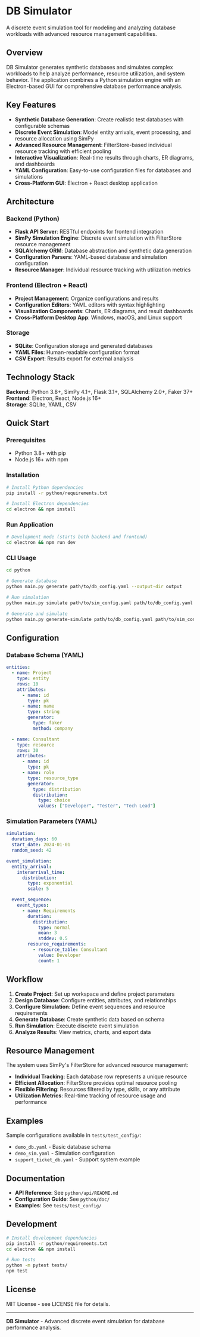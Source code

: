 # DB Simulator

A discrete event simulation tool for modeling and analyzing database workloads with advanced resource management capabilities.

## Overview

DB Simulator generates synthetic databases and simulates complex workloads to help analyze performance, resource utilization, and system behavior. The application combines a Python simulation engine with an Electron-based GUI for comprehensive database performance analysis.

## Key Features

- **Synthetic Database Generation**: Create realistic test databases with configurable schemas
- **Discrete Event Simulation**: Model entity arrivals, event processing, and resource allocation using SimPy
- **Advanced Resource Management**: FilterStore-based individual resource tracking with efficient pooling
- **Interactive Visualization**: Real-time results through charts, ER diagrams, and dashboards
- **YAML Configuration**: Easy-to-use configuration files for databases and simulations
- **Cross-Platform GUI**: Electron + React desktop application

## Architecture

### Backend (Python)
- **Flask API Server**: RESTful endpoints for frontend integration
- **SimPy Simulation Engine**: Discrete event simulation with FilterStore resource management
- **SQLAlchemy ORM**: Database abstraction and synthetic data generation
- **Configuration Parsers**: YAML-based database and simulation configuration
- **Resource Manager**: Individual resource tracking with utilization metrics

### Frontend (Electron + React)
- **Project Management**: Organize configurations and results
- **Configuration Editors**: YAML editors with syntax highlighting
- **Visualization Components**: Charts, ER diagrams, and result dashboards
- **Cross-Platform Desktop App**: Windows, macOS, and Linux support

### Storage
- **SQLite**: Configuration storage and generated databases
- **YAML Files**: Human-readable configuration format
- **CSV Export**: Results export for external analysis

## Technology Stack

**Backend**: Python 3.8+, SimPy 4.1+, Flask 3.1+, SQLAlchemy 2.0+, Faker 37+  
**Frontend**: Electron, React, Node.js 16+  
**Storage**: SQLite, YAML, CSV

## Quick Start

### Prerequisites
- Python 3.8+ with pip
- Node.js 16+ with npm

### Installation
```bash
# Install Python dependencies
pip install -r python/requirements.txt

# Install Electron dependencies
cd electron && npm install
```

### Run Application
```bash
# Development mode (starts both backend and frontend)
cd electron && npm run dev
```

### CLI Usage
```bash
cd python

# Generate database
python main.py generate path/to/db_config.yaml --output-dir output

# Run simulation
python main.py simulate path/to/sim_config.yaml path/to/db_config.yaml path/to/database.db

# Generate and simulate
python main.py generate-simulate path/to/db_config.yaml path/to/sim_config.yaml
```

## Configuration

### Database Schema (YAML)
```yaml
entities:
  - name: Project
    type: entity
    rows: 10
    attributes:
      - name: id
        type: pk
      - name: name
        type: string
        generator:
          type: faker
          method: company

  - name: Consultant
    type: resource
    rows: 30
    attributes:
      - name: id
        type: pk
      - name: role
        type: resource_type
        generator:
          type: distribution
          distribution:
            type: choice
            values: ["Developer", "Tester", "Tech Lead"]
```

### Simulation Parameters (YAML)
```yaml
simulation:
  duration_days: 60
  start_date: 2024-01-01
  random_seed: 42

event_simulation:
  entity_arrival:
    interarrival_time:
      distribution:
        type: exponential
        scale: 5

  event_sequence:
    event_types:
      - name: Requirements
        duration:
          distribution:
            type: normal
            mean: 3
            stddev: 0.5
        resource_requirements:
          - resource_table: Consultant
            value: Developer
            count: 1
```

## Workflow

1. **Create Project**: Set up workspace and define project parameters
2. **Design Database**: Configure entities, attributes, and relationships
3. **Configure Simulation**: Define event sequences and resource requirements
4. **Generate Database**: Create synthetic data based on schema
5. **Run Simulation**: Execute discrete event simulation
6. **Analyze Results**: View metrics, charts, and export data

## Resource Management

The system uses SimPy's FilterStore for advanced resource management:

- **Individual Tracking**: Each database row represents a unique resource
- **Efficient Allocation**: FilterStore provides optimal resource pooling
- **Flexible Filtering**: Resources filtered by type, skills, or any attribute
- **Utilization Metrics**: Real-time tracking of resource usage and performance

## Examples

Sample configurations available in `tests/test_config/`:
- `demo_db.yaml` - Basic database schema
- `demo_sim.yaml` - Simulation configuration
- `support_ticket_db.yaml` - Support system example

## Documentation

- **API Reference**: See `python/api/README.md`
- **Configuration Guide**: See `python/doc/`
- **Examples**: See `tests/test_config/`

## Development

```bash
# Install development dependencies
pip install -r python/requirements.txt
cd electron && npm install

# Run tests
python -m pytest tests/
npm test
```

## License

MIT License - see LICENSE file for details.

---

**DB Simulator** - Advanced discrete event simulation for database performance analysis.